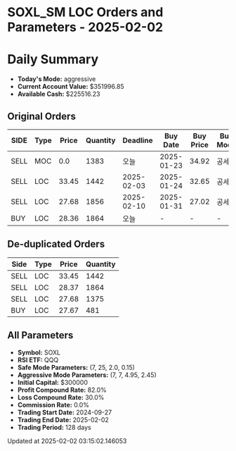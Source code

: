 # SOXL_SM LOC Orders and Parameters - 2025-02-02

# Daily Summary

- **Today's Mode:** aggressive
- **Current Account Value:** $351996.85
- **Available Cash:** $225516.23

## Original Orders

| SIDE | Type | Price | Quantity | Deadline | Buy Date | Buy Price | Buy Mode |
|------|------|-------|----------|----------|----------|-----------|----------|
| SELL | MOC | 0.0 | 1383 | 오늘 | 2025-01-23 | 34.92 | 공세 |
| SELL | LOC | 33.45 | 1442 | 2025-02-03 | 2025-01-24 | 32.65 | 공세 |
| SELL | LOC | 27.68 | 1856 | 2025-02-10 | 2025-01-31 | 27.02 | 공세 |
| BUY | LOC | 28.36 | 1864 | 오늘 | - | - | - |

## De-duplicated Orders

| Side | Type | Price | Quantity |
|------|------|-------|----------|
| SELL | LOC | 33.45 | 1442 |
| SELL | LOC | 28.37 | 1864 |
| SELL | LOC | 27.68 | 1375 |
| BUY | LOC | 27.67 | 481 |

## All Parameters

- **Symbol:** SOXL
- **RSI ETF:** QQQ
- **Safe Mode Parameters:** (7, 25, 2.0, 0.15)
- **Aggressive Mode Parameters:** (7, 7, 4.95, 2.45)
- **Initial Capital:** $300000
- **Profit Compound Rate:** 82.0%
- **Loss Compound Rate:** 30.0%
- **Commission Rate:** 0.0%
- **Trading Start Date:** 2024-09-27
- **Trading End Date:** 2025-02-02
- **Trading Period:** 128 days

Updated at 2025-02-02 03:15:02.146053
